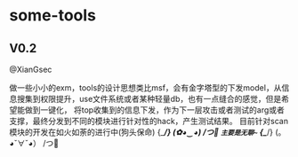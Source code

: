 # some-tools

## V0.2
@XianGsec

做一些小小的exm，tools的设计思想类比msf，会有金字塔型的下发model，从信息搜集到权限提升，use文件系统或者某种轻量db，也有一点缝合的感觉，但是希望能做到一键化，
将top收集到的信息下发，作为下一层攻击或者测试的arg或者支撑，最终分发到不同的模块进行针对性的hack，产生测试结果。
目前针对scan模块的开发在如火如荼的进行中(狗头保命)
 {\____/}
(✿◕‿◕)
/つ🍋
`主要是无聊~`
 {\____/}
(｡◕ˇ∀ˇ◕）
/つ🍉
